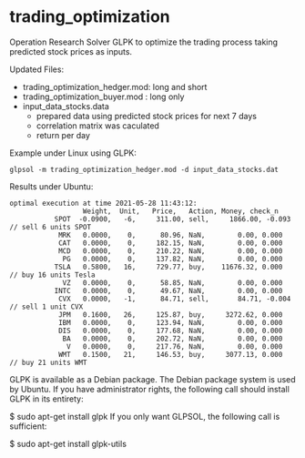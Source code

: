 # trading_optimization
Operation Research Solver GLPK to optimize the trading process taking predicted stock prices as inputs.

Updated Files:
- trading_optimization_hedger.mod: long and short 
- trading_optimization_buyer.mod  : long only
- input_data_stocks.data
  - prepared data using predicted stock prices for next 7 days
  - correlation matrix was caculated
  - return per day 

Example under Linux using GLPK:
```
glpsol -m trading_optimization_hedger.mod -d input_data_stocks.dat
```
Results under Ubuntu:
```
optimal execution at time 2021-05-28 11:43:12:
                  Weight,  Unit,   Price,   Action, Money, check_n
           SPOT  -0.0900,   -6,     311.00, sell,     1866.00, -0.093 // sell 6 units SPOT 
            MRK   0.0000,    0,      80.96, NaN,        0.00, 0.000
            CAT   0.0000,    0,     182.15, NaN,        0.00, 0.000
            MCD   0.0000,    0,     210.22, NaN,        0.00, 0.000
             PG   0.0000,    0,     137.82, NaN,        0.00, 0.000
           TSLA   0.5800,   16,     729.77, buy,    11676.32, 0.000   // buy 16 units Tesla
             VZ   0.0000,    0,      58.85, NaN,        0.00, 0.000
           INTC   0.0000,    0,      49.67, NaN,        0.00, 0.000
            CVX   0.0000,   -1,      84.71, sell,       84.71, -0.004 // sell 1 unit CVX
            JPM   0.1600,   26,     125.87, buy,     3272.62, 0.000
            IBM   0.0000,    0,     123.94, NaN,        0.00, 0.000
            DIS   0.0000,    0,     177.68, NaN,        0.00, 0.000
             BA   0.0000,    0,     202.72, NaN,        0.00, 0.000
              V   0.0000,    0,     217.76, NaN,        0.00, 0.000
            WMT   0.1500,   21,     146.53, buy,     3077.13, 0.000   // buy 21 units WMT
```

GLPK is available as a Debian package. The Debian package system is used by Ubuntu. If you have administrator rights, the following call should install GLPK in its entirety:

$ sudo apt-get install glpk
If you only want GLPSOL, the following call is sufficient:

$ sudo apt-get install glpk-utils
